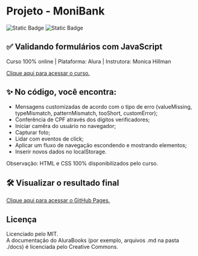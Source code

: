 # Projeto - MoniBank
![Static Badge](https://img.shields.io/badge/STATUS-CONCLU%C3%8DDO-purple)
![Static Badge](https://img.shields.io/badge/JAVASCRIPT-pink)

## ✅ Validando formulários com JavaScript

Curso 100% online | Plataforma: Alura | Instrutora: Monica Hillman<br>

<a href="https://www.alura.com.br/curso-online-javascript-validando-formularios" target="_blank">Clique aqui para acessar o curso.</a>

## ✨ No código, você encontra:
- Mensagens customizadas de acordo com o tipo de erro (valueMissing, typeMismatch, patternMismatch, tooShort, customError);
- Conferência de CPF através dos dígitos verificadores; 
- Iniciar camêra do usuário no navegador;
- Capturar foto;
- Lidar com eventos de click;
- Aplicar um fluxo de navegação escondendo e mostrando elementos;
- Inserir novos dados no localStorage.

Observação: HTML e CSS 100% disponibilizados pelo curso.


## 🛠️ Visualizar o resultado final

<a href="https://anatrizms.github.io/projeto-monibank/" target="_blank">Clique aqui para acessar o GitHub Pages.</a>

## Licença

Licenciado pelo MIT.<br>
A documentação do AluraBooks (por exemplo, arquivos .md na pasta ./docs) é licenciada pelo Creative Commons.
